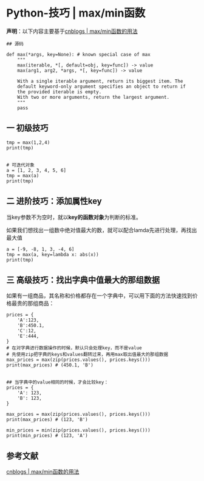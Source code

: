 # Python-技巧 | max/min函数

**声明**：以下内容主要基于[cnblogs | max/min函数的用法](https://www.cnblogs.com/whatisfantasy/p/6273913.html)

```
## 源码

def max(*args, key=None): # known special case of max
    """
    max(iterable, *[, default=obj, key=func]) -> value
    max(arg1, arg2, *args, *[, key=func]) -> value

    With a single iterable argument, return its biggest item. The
    default keyword-only argument specifies an object to return if
    the provided iterable is empty.
    With two or more arguments, return the largest argument.
    """
    pass
```



## 一 初级技巧

```
tmp = max(1,2,4)
print(tmp)


# 可迭代对象
a = [1, 2, 3, 4, 5, 6]
tmp = max(a)
print(tmp)
```





## 二 进阶技巧：添加属性key

当key参数不为空时，就以**key的函数对象**为判断的标准。

如果我们想找出一组数中绝对值最大的数，就可以配合lamda先进行处理，再找出最大值

```
a = [-9, -8, 1, 3, -4, 6]
tmp = max(a, key=lambda x: abs(x))
print(tmp)
```





## 三 高级技巧：找出字典中值最大的那组数据

如果有一组商品，其名称和价格都存在一个字典中，可以用下面的方法快速找到价格最贵的那组商品：

```
prices = {
    'A':123,
    'B':450.1,
    'C':12,
    'E':444,
}
# 在对字典进行数据操作的时候，默认只会处理key，而不是value
# 先使用zip把字典的keys和values翻转过来，再用max取出值最大的那组数据
max_prices = max(zip(prices.values(), prices.keys()))
print(max_prices) # (450.1, 'B')


## 当字典中的value相同的时候，才会比较key：
prices = {
    'A': 123,
    'B': 123,
}

max_prices = max(zip(prices.values(), prices.keys()))
print(max_prices) # (123, 'B')

min_prices = min(zip(prices.values(), prices.keys()))
print(min_prices) # (123, 'A')
```





## 参考文献

[cnblogs | max/min函数的用法](https://www.cnblogs.com/whatisfantasy/p/6273913.html)